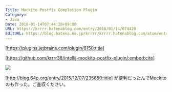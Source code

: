 ```yaml
---
Title: Mockito Postfix Completion Plugin
Category:
- Java
Date: 2016-01-14T07:44:28+09:00
URL: https://krrrr.hatenablog.com/entry/2016/01/14/074428
EditURL: https://blog.hatena.ne.jp/krrrr/krrrr.hatenablog.com/atom/entry/6653586347152957082
---
```


[https://plugins.jetbrains.com/plugin/8150:title]

[https://github.com/krrrr38/intellij-mockito-postfix-plugin/:embed:cite]

[![](https://github.com/krrrr38/intellij-mockito-postfix-plugin/raw/master/images/mockito-postfix-plugin-demo.gif)](https://github.com/krrrr38/intellij-mockito-postfix-plugin/)

[http://blog.64p.org/entry/2015/12/07/235650:title] が便利だったんでMockitoのも作った。ご査収ください。

